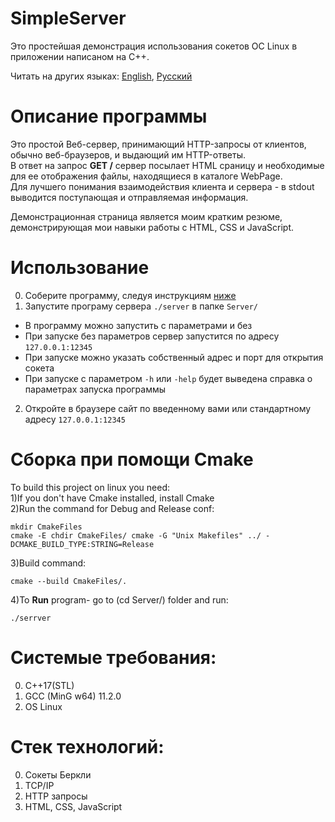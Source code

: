 # SimpleServer
Это простейшая демонстрация использования сокетов ОС Linux в приложении написаном на С++.

Читать на других языках: [English](README.md), [Русский](README.Russian.md)

# Описание программы
Это простой Веб-сервер, принимающий HTTP-запросы от клиентов, обычно веб-браузеров, и выдающий им HTTP-ответы.<br>
В ответ на запрос **GET /** сервер посылает HTML сраницу и необходимые для ее отображения файлы, находящиеся в каталоге WebPage.<br>
Для лучшего понимания взаимодействия клиента и сервера - в stdout выводится поступающая и отправляемая информация.<br>

Демонстрационная страница является моим кратким резюме, демонстрирующая мои навыки работы с HTML, CSS и JavaScript.

# Использование
  0. Соберите программу, следуя инструкциям [ниже](#сборка-при-помощи-cmake)
  1. Запустите програму сервера `./server` в папке `Server/`
  - В программу можно запустить с параметрами и без
  - При запуске без параметров сервер запустится по адресу `127.0.0.1:12345`
  - При запуске можно указать собственный адрес и порт для открытия сокета
  - При запуске с параметром `-h` или `-help` будет выведена справка о параметрах запуска программы
  2. Откройте в браузере сайт по введенному вами или стандартному адресу `127.0.0.1:12345`
  

# Сборка при помощи Cmake
To build this project on linux you need:<br>
1)If you don't have Cmake installed, install Cmake<br>
2)Run the command for Debug and Release conf:<br>

```
mkdir CmakeFiles
cmake -E chdir CmakeFiles/ cmake -G "Unix Makefiles" ../ -DCMAKE_BUILD_TYPE:STRING=Release
```
3)Build command:<br>

```
cmake --build CmakeFiles/.
```
4)To **Run** program- go to (cd Server/) folder and run:<br>

```
./serrver
```

# Системые требования:
  0. C++17(STL)<br>
  1. GCC (MinG w64) 11.2.0 <br>
  2. OS Linux <br>

# Стек технологий:
  0. Сокеты Беркли<br>
  1. TCP/IP
  2. HTTP запросы
  3. HTML, CSS, JavaScript 



